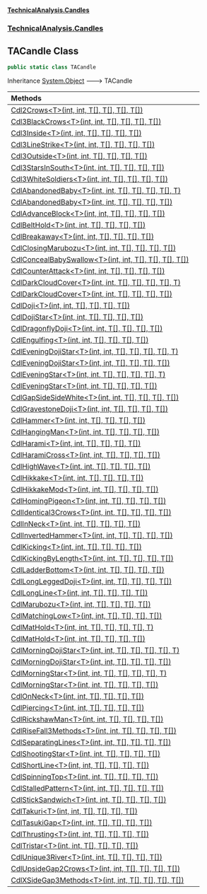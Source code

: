 #### [TechnicalAnalysis\.Candles](Atypical.TechnicalAnalysis.Candles.md 'Atypical\.TechnicalAnalysis\.Candles')
### [TechnicalAnalysis\.Candles](Atypical.TechnicalAnalysis.Candles.md#TechnicalAnalysis.Candles 'TechnicalAnalysis\.Candles')

## TACandle Class

```csharp
public static class TACandle
```

Inheritance [System\.Object](https://docs.microsoft.com/en-us/dotnet/api/System.Object 'System\.Object') &#129106; TACandle

| Methods | |
| :--- | :--- |
| [Cdl2Crows&lt;T&gt;\(int, int, T\[\], T\[\], T\[\], T\[\]\)](TACandle.Cdl2Crows_T_(int,int,T[],T[],T[],T[]).md 'TechnicalAnalysis\.Candles\.TACandle\.Cdl2Crows\<T\>\(int, int, T\[\], T\[\], T\[\], T\[\]\)') | |
| [Cdl3BlackCrows&lt;T&gt;\(int, int, T\[\], T\[\], T\[\], T\[\]\)](TACandle.Cdl3BlackCrows_T_(int,int,T[],T[],T[],T[]).md 'TechnicalAnalysis\.Candles\.TACandle\.Cdl3BlackCrows\<T\>\(int, int, T\[\], T\[\], T\[\], T\[\]\)') | |
| [Cdl3Inside&lt;T&gt;\(int, int, T\[\], T\[\], T\[\], T\[\]\)](TACandle.Cdl3Inside_T_(int,int,T[],T[],T[],T[]).md 'TechnicalAnalysis\.Candles\.TACandle\.Cdl3Inside\<T\>\(int, int, T\[\], T\[\], T\[\], T\[\]\)') | |
| [Cdl3LineStrike&lt;T&gt;\(int, int, T\[\], T\[\], T\[\], T\[\]\)](TACandle.Cdl3LineStrike_T_(int,int,T[],T[],T[],T[]).md 'TechnicalAnalysis\.Candles\.TACandle\.Cdl3LineStrike\<T\>\(int, int, T\[\], T\[\], T\[\], T\[\]\)') | |
| [Cdl3Outside&lt;T&gt;\(int, int, T\[\], T\[\], T\[\], T\[\]\)](TACandle.Cdl3Outside_T_(int,int,T[],T[],T[],T[]).md 'TechnicalAnalysis\.Candles\.TACandle\.Cdl3Outside\<T\>\(int, int, T\[\], T\[\], T\[\], T\[\]\)') | |
| [Cdl3StarsInSouth&lt;T&gt;\(int, int, T\[\], T\[\], T\[\], T\[\]\)](TACandle.Cdl3StarsInSouth_T_(int,int,T[],T[],T[],T[]).md 'TechnicalAnalysis\.Candles\.TACandle\.Cdl3StarsInSouth\<T\>\(int, int, T\[\], T\[\], T\[\], T\[\]\)') | |
| [Cdl3WhiteSoldiers&lt;T&gt;\(int, int, T\[\], T\[\], T\[\], T\[\]\)](TACandle.Cdl3WhiteSoldiers_T_(int,int,T[],T[],T[],T[]).md 'TechnicalAnalysis\.Candles\.TACandle\.Cdl3WhiteSoldiers\<T\>\(int, int, T\[\], T\[\], T\[\], T\[\]\)') | |
| [CdlAbandonedBaby&lt;T&gt;\(int, int, T\[\], T\[\], T\[\], T\[\], T\)](TACandle.CdlAbandonedBaby.md#TechnicalAnalysis.Candles.TACandle.CdlAbandonedBaby_T_(int,int,T[],T[],T[],T[],T) 'TechnicalAnalysis\.Candles\.TACandle\.CdlAbandonedBaby\<T\>\(int, int, T\[\], T\[\], T\[\], T\[\], T\)') | |
| [CdlAbandonedBaby&lt;T&gt;\(int, int, T\[\], T\[\], T\[\], T\[\]\)](TACandle.CdlAbandonedBaby.md#TechnicalAnalysis.Candles.TACandle.CdlAbandonedBaby_T_(int,int,T[],T[],T[],T[]) 'TechnicalAnalysis\.Candles\.TACandle\.CdlAbandonedBaby\<T\>\(int, int, T\[\], T\[\], T\[\], T\[\]\)') | |
| [CdlAdvanceBlock&lt;T&gt;\(int, int, T\[\], T\[\], T\[\], T\[\]\)](TACandle.CdlAdvanceBlock_T_(int,int,T[],T[],T[],T[]).md 'TechnicalAnalysis\.Candles\.TACandle\.CdlAdvanceBlock\<T\>\(int, int, T\[\], T\[\], T\[\], T\[\]\)') | |
| [CdlBeltHold&lt;T&gt;\(int, int, T\[\], T\[\], T\[\], T\[\]\)](TACandle.CdlBeltHold_T_(int,int,T[],T[],T[],T[]).md 'TechnicalAnalysis\.Candles\.TACandle\.CdlBeltHold\<T\>\(int, int, T\[\], T\[\], T\[\], T\[\]\)') | |
| [CdlBreakaway&lt;T&gt;\(int, int, T\[\], T\[\], T\[\], T\[\]\)](TACandle.CdlBreakaway_T_(int,int,T[],T[],T[],T[]).md 'TechnicalAnalysis\.Candles\.TACandle\.CdlBreakaway\<T\>\(int, int, T\[\], T\[\], T\[\], T\[\]\)') | |
| [CdlClosingMarubozu&lt;T&gt;\(int, int, T\[\], T\[\], T\[\], T\[\]\)](TACandle.CdlClosingMarubozu_T_(int,int,T[],T[],T[],T[]).md 'TechnicalAnalysis\.Candles\.TACandle\.CdlClosingMarubozu\<T\>\(int, int, T\[\], T\[\], T\[\], T\[\]\)') | |
| [CdlConcealBabySwallow&lt;T&gt;\(int, int, T\[\], T\[\], T\[\], T\[\]\)](TACandle.CdlConcealBabySwallow_T_(int,int,T[],T[],T[],T[]).md 'TechnicalAnalysis\.Candles\.TACandle\.CdlConcealBabySwallow\<T\>\(int, int, T\[\], T\[\], T\[\], T\[\]\)') | |
| [CdlCounterAttack&lt;T&gt;\(int, int, T\[\], T\[\], T\[\], T\[\]\)](TACandle.CdlCounterAttack_T_(int,int,T[],T[],T[],T[]).md 'TechnicalAnalysis\.Candles\.TACandle\.CdlCounterAttack\<T\>\(int, int, T\[\], T\[\], T\[\], T\[\]\)') | |
| [CdlDarkCloudCover&lt;T&gt;\(int, int, T\[\], T\[\], T\[\], T\[\], T\)](TACandle.CdlDarkCloudCover.md#TechnicalAnalysis.Candles.TACandle.CdlDarkCloudCover_T_(int,int,T[],T[],T[],T[],T) 'TechnicalAnalysis\.Candles\.TACandle\.CdlDarkCloudCover\<T\>\(int, int, T\[\], T\[\], T\[\], T\[\], T\)') | |
| [CdlDarkCloudCover&lt;T&gt;\(int, int, T\[\], T\[\], T\[\], T\[\]\)](TACandle.CdlDarkCloudCover.md#TechnicalAnalysis.Candles.TACandle.CdlDarkCloudCover_T_(int,int,T[],T[],T[],T[]) 'TechnicalAnalysis\.Candles\.TACandle\.CdlDarkCloudCover\<T\>\(int, int, T\[\], T\[\], T\[\], T\[\]\)') | |
| [CdlDoji&lt;T&gt;\(int, int, T\[\], T\[\], T\[\], T\[\]\)](TACandle.CdlDoji_T_(int,int,T[],T[],T[],T[]).md 'TechnicalAnalysis\.Candles\.TACandle\.CdlDoji\<T\>\(int, int, T\[\], T\[\], T\[\], T\[\]\)') | |
| [CdlDojiStar&lt;T&gt;\(int, int, T\[\], T\[\], T\[\], T\[\]\)](TACandle.CdlDojiStar_T_(int,int,T[],T[],T[],T[]).md 'TechnicalAnalysis\.Candles\.TACandle\.CdlDojiStar\<T\>\(int, int, T\[\], T\[\], T\[\], T\[\]\)') | |
| [CdlDragonflyDoji&lt;T&gt;\(int, int, T\[\], T\[\], T\[\], T\[\]\)](TACandle.CdlDragonflyDoji_T_(int,int,T[],T[],T[],T[]).md 'TechnicalAnalysis\.Candles\.TACandle\.CdlDragonflyDoji\<T\>\(int, int, T\[\], T\[\], T\[\], T\[\]\)') | |
| [CdlEngulfing&lt;T&gt;\(int, int, T\[\], T\[\], T\[\], T\[\]\)](TACandle.CdlEngulfing_T_(int,int,T[],T[],T[],T[]).md 'TechnicalAnalysis\.Candles\.TACandle\.CdlEngulfing\<T\>\(int, int, T\[\], T\[\], T\[\], T\[\]\)') | |
| [CdlEveningDojiStar&lt;T&gt;\(int, int, T\[\], T\[\], T\[\], T\[\], T\)](TACandle.CdlEveningDojiStar.md#TechnicalAnalysis.Candles.TACandle.CdlEveningDojiStar_T_(int,int,T[],T[],T[],T[],T) 'TechnicalAnalysis\.Candles\.TACandle\.CdlEveningDojiStar\<T\>\(int, int, T\[\], T\[\], T\[\], T\[\], T\)') | |
| [CdlEveningDojiStar&lt;T&gt;\(int, int, T\[\], T\[\], T\[\], T\[\]\)](TACandle.CdlEveningDojiStar.md#TechnicalAnalysis.Candles.TACandle.CdlEveningDojiStar_T_(int,int,T[],T[],T[],T[]) 'TechnicalAnalysis\.Candles\.TACandle\.CdlEveningDojiStar\<T\>\(int, int, T\[\], T\[\], T\[\], T\[\]\)') | |
| [CdlEveningStar&lt;T&gt;\(int, int, T\[\], T\[\], T\[\], T\[\], T\)](TACandle.CdlEveningStar.md#TechnicalAnalysis.Candles.TACandle.CdlEveningStar_T_(int,int,T[],T[],T[],T[],T) 'TechnicalAnalysis\.Candles\.TACandle\.CdlEveningStar\<T\>\(int, int, T\[\], T\[\], T\[\], T\[\], T\)') | |
| [CdlEveningStar&lt;T&gt;\(int, int, T\[\], T\[\], T\[\], T\[\]\)](TACandle.CdlEveningStar.md#TechnicalAnalysis.Candles.TACandle.CdlEveningStar_T_(int,int,T[],T[],T[],T[]) 'TechnicalAnalysis\.Candles\.TACandle\.CdlEveningStar\<T\>\(int, int, T\[\], T\[\], T\[\], T\[\]\)') | |
| [CdlGapSideSideWhite&lt;T&gt;\(int, int, T\[\], T\[\], T\[\], T\[\]\)](TACandle.CdlGapSideSideWhite_T_(int,int,T[],T[],T[],T[]).md 'TechnicalAnalysis\.Candles\.TACandle\.CdlGapSideSideWhite\<T\>\(int, int, T\[\], T\[\], T\[\], T\[\]\)') | |
| [CdlGravestoneDoji&lt;T&gt;\(int, int, T\[\], T\[\], T\[\], T\[\]\)](TACandle.CdlGravestoneDoji_T_(int,int,T[],T[],T[],T[]).md 'TechnicalAnalysis\.Candles\.TACandle\.CdlGravestoneDoji\<T\>\(int, int, T\[\], T\[\], T\[\], T\[\]\)') | |
| [CdlHammer&lt;T&gt;\(int, int, T\[\], T\[\], T\[\], T\[\]\)](TACandle.CdlHammer_T_(int,int,T[],T[],T[],T[]).md 'TechnicalAnalysis\.Candles\.TACandle\.CdlHammer\<T\>\(int, int, T\[\], T\[\], T\[\], T\[\]\)') | |
| [CdlHangingMan&lt;T&gt;\(int, int, T\[\], T\[\], T\[\], T\[\]\)](TACandle.CdlHangingMan_T_(int,int,T[],T[],T[],T[]).md 'TechnicalAnalysis\.Candles\.TACandle\.CdlHangingMan\<T\>\(int, int, T\[\], T\[\], T\[\], T\[\]\)') | |
| [CdlHarami&lt;T&gt;\(int, int, T\[\], T\[\], T\[\], T\[\]\)](TACandle.CdlHarami_T_(int,int,T[],T[],T[],T[]).md 'TechnicalAnalysis\.Candles\.TACandle\.CdlHarami\<T\>\(int, int, T\[\], T\[\], T\[\], T\[\]\)') | |
| [CdlHaramiCross&lt;T&gt;\(int, int, T\[\], T\[\], T\[\], T\[\]\)](TACandle.CdlHaramiCross_T_(int,int,T[],T[],T[],T[]).md 'TechnicalAnalysis\.Candles\.TACandle\.CdlHaramiCross\<T\>\(int, int, T\[\], T\[\], T\[\], T\[\]\)') | |
| [CdlHighWave&lt;T&gt;\(int, int, T\[\], T\[\], T\[\], T\[\]\)](TACandle.CdlHighWave_T_(int,int,T[],T[],T[],T[]).md 'TechnicalAnalysis\.Candles\.TACandle\.CdlHighWave\<T\>\(int, int, T\[\], T\[\], T\[\], T\[\]\)') | |
| [CdlHikkake&lt;T&gt;\(int, int, T\[\], T\[\], T\[\], T\[\]\)](TACandle.CdlHikkake_T_(int,int,T[],T[],T[],T[]).md 'TechnicalAnalysis\.Candles\.TACandle\.CdlHikkake\<T\>\(int, int, T\[\], T\[\], T\[\], T\[\]\)') | |
| [CdlHikkakeMod&lt;T&gt;\(int, int, T\[\], T\[\], T\[\], T\[\]\)](TACandle.CdlHikkakeMod_T_(int,int,T[],T[],T[],T[]).md 'TechnicalAnalysis\.Candles\.TACandle\.CdlHikkakeMod\<T\>\(int, int, T\[\], T\[\], T\[\], T\[\]\)') | |
| [CdlHomingPigeon&lt;T&gt;\(int, int, T\[\], T\[\], T\[\], T\[\]\)](TACandle.CdlHomingPigeon_T_(int,int,T[],T[],T[],T[]).md 'TechnicalAnalysis\.Candles\.TACandle\.CdlHomingPigeon\<T\>\(int, int, T\[\], T\[\], T\[\], T\[\]\)') | |
| [CdlIdentical3Crows&lt;T&gt;\(int, int, T\[\], T\[\], T\[\], T\[\]\)](TACandle.CdlIdentical3Crows_T_(int,int,T[],T[],T[],T[]).md 'TechnicalAnalysis\.Candles\.TACandle\.CdlIdentical3Crows\<T\>\(int, int, T\[\], T\[\], T\[\], T\[\]\)') | |
| [CdlInNeck&lt;T&gt;\(int, int, T\[\], T\[\], T\[\], T\[\]\)](TACandle.CdlInNeck_T_(int,int,T[],T[],T[],T[]).md 'TechnicalAnalysis\.Candles\.TACandle\.CdlInNeck\<T\>\(int, int, T\[\], T\[\], T\[\], T\[\]\)') | |
| [CdlInvertedHammer&lt;T&gt;\(int, int, T\[\], T\[\], T\[\], T\[\]\)](TACandle.CdlInvertedHammer_T_(int,int,T[],T[],T[],T[]).md 'TechnicalAnalysis\.Candles\.TACandle\.CdlInvertedHammer\<T\>\(int, int, T\[\], T\[\], T\[\], T\[\]\)') | |
| [CdlKicking&lt;T&gt;\(int, int, T\[\], T\[\], T\[\], T\[\]\)](TACandle.CdlKicking_T_(int,int,T[],T[],T[],T[]).md 'TechnicalAnalysis\.Candles\.TACandle\.CdlKicking\<T\>\(int, int, T\[\], T\[\], T\[\], T\[\]\)') | |
| [CdlKickingByLength&lt;T&gt;\(int, int, T\[\], T\[\], T\[\], T\[\]\)](TACandle.CdlKickingByLength_T_(int,int,T[],T[],T[],T[]).md 'TechnicalAnalysis\.Candles\.TACandle\.CdlKickingByLength\<T\>\(int, int, T\[\], T\[\], T\[\], T\[\]\)') | |
| [CdlLadderBottom&lt;T&gt;\(int, int, T\[\], T\[\], T\[\], T\[\]\)](TACandle.CdlLadderBottom_T_(int,int,T[],T[],T[],T[]).md 'TechnicalAnalysis\.Candles\.TACandle\.CdlLadderBottom\<T\>\(int, int, T\[\], T\[\], T\[\], T\[\]\)') | |
| [CdlLongLeggedDoji&lt;T&gt;\(int, int, T\[\], T\[\], T\[\], T\[\]\)](TACandle.CdlLongLeggedDoji_T_(int,int,T[],T[],T[],T[]).md 'TechnicalAnalysis\.Candles\.TACandle\.CdlLongLeggedDoji\<T\>\(int, int, T\[\], T\[\], T\[\], T\[\]\)') | |
| [CdlLongLine&lt;T&gt;\(int, int, T\[\], T\[\], T\[\], T\[\]\)](TACandle.CdlLongLine_T_(int,int,T[],T[],T[],T[]).md 'TechnicalAnalysis\.Candles\.TACandle\.CdlLongLine\<T\>\(int, int, T\[\], T\[\], T\[\], T\[\]\)') | |
| [CdlMarubozu&lt;T&gt;\(int, int, T\[\], T\[\], T\[\], T\[\]\)](TACandle.CdlMarubozu_T_(int,int,T[],T[],T[],T[]).md 'TechnicalAnalysis\.Candles\.TACandle\.CdlMarubozu\<T\>\(int, int, T\[\], T\[\], T\[\], T\[\]\)') | |
| [CdlMatchingLow&lt;T&gt;\(int, int, T\[\], T\[\], T\[\], T\[\]\)](TACandle.CdlMatchingLow_T_(int,int,T[],T[],T[],T[]).md 'TechnicalAnalysis\.Candles\.TACandle\.CdlMatchingLow\<T\>\(int, int, T\[\], T\[\], T\[\], T\[\]\)') | |
| [CdlMatHold&lt;T&gt;\(int, int, T\[\], T\[\], T\[\], T\[\], T\)](TACandle.CdlMatHold.md#TechnicalAnalysis.Candles.TACandle.CdlMatHold_T_(int,int,T[],T[],T[],T[],T) 'TechnicalAnalysis\.Candles\.TACandle\.CdlMatHold\<T\>\(int, int, T\[\], T\[\], T\[\], T\[\], T\)') | |
| [CdlMatHold&lt;T&gt;\(int, int, T\[\], T\[\], T\[\], T\[\]\)](TACandle.CdlMatHold.md#TechnicalAnalysis.Candles.TACandle.CdlMatHold_T_(int,int,T[],T[],T[],T[]) 'TechnicalAnalysis\.Candles\.TACandle\.CdlMatHold\<T\>\(int, int, T\[\], T\[\], T\[\], T\[\]\)') | |
| [CdlMorningDojiStar&lt;T&gt;\(int, int, T\[\], T\[\], T\[\], T\[\], T\)](TACandle.CdlMorningDojiStar.md#TechnicalAnalysis.Candles.TACandle.CdlMorningDojiStar_T_(int,int,T[],T[],T[],T[],T) 'TechnicalAnalysis\.Candles\.TACandle\.CdlMorningDojiStar\<T\>\(int, int, T\[\], T\[\], T\[\], T\[\], T\)') | |
| [CdlMorningDojiStar&lt;T&gt;\(int, int, T\[\], T\[\], T\[\], T\[\]\)](TACandle.CdlMorningDojiStar.md#TechnicalAnalysis.Candles.TACandle.CdlMorningDojiStar_T_(int,int,T[],T[],T[],T[]) 'TechnicalAnalysis\.Candles\.TACandle\.CdlMorningDojiStar\<T\>\(int, int, T\[\], T\[\], T\[\], T\[\]\)') | |
| [CdlMorningStar&lt;T&gt;\(int, int, T\[\], T\[\], T\[\], T\[\], T\)](TACandle.CdlMorningStar.md#TechnicalAnalysis.Candles.TACandle.CdlMorningStar_T_(int,int,T[],T[],T[],T[],T) 'TechnicalAnalysis\.Candles\.TACandle\.CdlMorningStar\<T\>\(int, int, T\[\], T\[\], T\[\], T\[\], T\)') | |
| [CdlMorningStar&lt;T&gt;\(int, int, T\[\], T\[\], T\[\], T\[\]\)](TACandle.CdlMorningStar.md#TechnicalAnalysis.Candles.TACandle.CdlMorningStar_T_(int,int,T[],T[],T[],T[]) 'TechnicalAnalysis\.Candles\.TACandle\.CdlMorningStar\<T\>\(int, int, T\[\], T\[\], T\[\], T\[\]\)') | |
| [CdlOnNeck&lt;T&gt;\(int, int, T\[\], T\[\], T\[\], T\[\]\)](TACandle.CdlOnNeck_T_(int,int,T[],T[],T[],T[]).md 'TechnicalAnalysis\.Candles\.TACandle\.CdlOnNeck\<T\>\(int, int, T\[\], T\[\], T\[\], T\[\]\)') | |
| [CdlPiercing&lt;T&gt;\(int, int, T\[\], T\[\], T\[\], T\[\]\)](TACandle.CdlPiercing_T_(int,int,T[],T[],T[],T[]).md 'TechnicalAnalysis\.Candles\.TACandle\.CdlPiercing\<T\>\(int, int, T\[\], T\[\], T\[\], T\[\]\)') | |
| [CdlRickshawMan&lt;T&gt;\(int, int, T\[\], T\[\], T\[\], T\[\]\)](TACandle.CdlRickshawMan_T_(int,int,T[],T[],T[],T[]).md 'TechnicalAnalysis\.Candles\.TACandle\.CdlRickshawMan\<T\>\(int, int, T\[\], T\[\], T\[\], T\[\]\)') | |
| [CdlRiseFall3Methods&lt;T&gt;\(int, int, T\[\], T\[\], T\[\], T\[\]\)](TACandle.CdlRiseFall3Methods_T_(int,int,T[],T[],T[],T[]).md 'TechnicalAnalysis\.Candles\.TACandle\.CdlRiseFall3Methods\<T\>\(int, int, T\[\], T\[\], T\[\], T\[\]\)') | |
| [CdlSeparatingLines&lt;T&gt;\(int, int, T\[\], T\[\], T\[\], T\[\]\)](TACandle.CdlSeparatingLines_T_(int,int,T[],T[],T[],T[]).md 'TechnicalAnalysis\.Candles\.TACandle\.CdlSeparatingLines\<T\>\(int, int, T\[\], T\[\], T\[\], T\[\]\)') | |
| [CdlShootingStar&lt;T&gt;\(int, int, T\[\], T\[\], T\[\], T\[\]\)](TACandle.CdlShootingStar_T_(int,int,T[],T[],T[],T[]).md 'TechnicalAnalysis\.Candles\.TACandle\.CdlShootingStar\<T\>\(int, int, T\[\], T\[\], T\[\], T\[\]\)') | |
| [CdlShortLine&lt;T&gt;\(int, int, T\[\], T\[\], T\[\], T\[\]\)](TACandle.CdlShortLine_T_(int,int,T[],T[],T[],T[]).md 'TechnicalAnalysis\.Candles\.TACandle\.CdlShortLine\<T\>\(int, int, T\[\], T\[\], T\[\], T\[\]\)') | |
| [CdlSpinningTop&lt;T&gt;\(int, int, T\[\], T\[\], T\[\], T\[\]\)](TACandle.CdlSpinningTop_T_(int,int,T[],T[],T[],T[]).md 'TechnicalAnalysis\.Candles\.TACandle\.CdlSpinningTop\<T\>\(int, int, T\[\], T\[\], T\[\], T\[\]\)') | |
| [CdlStalledPattern&lt;T&gt;\(int, int, T\[\], T\[\], T\[\], T\[\]\)](TACandle.CdlStalledPattern_T_(int,int,T[],T[],T[],T[]).md 'TechnicalAnalysis\.Candles\.TACandle\.CdlStalledPattern\<T\>\(int, int, T\[\], T\[\], T\[\], T\[\]\)') | |
| [CdlStickSandwich&lt;T&gt;\(int, int, T\[\], T\[\], T\[\], T\[\]\)](TACandle.CdlStickSandwich_T_(int,int,T[],T[],T[],T[]).md 'TechnicalAnalysis\.Candles\.TACandle\.CdlStickSandwich\<T\>\(int, int, T\[\], T\[\], T\[\], T\[\]\)') | |
| [CdlTakuri&lt;T&gt;\(int, int, T\[\], T\[\], T\[\], T\[\]\)](TACandle.CdlTakuri_T_(int,int,T[],T[],T[],T[]).md 'TechnicalAnalysis\.Candles\.TACandle\.CdlTakuri\<T\>\(int, int, T\[\], T\[\], T\[\], T\[\]\)') | |
| [CdlTasukiGap&lt;T&gt;\(int, int, T\[\], T\[\], T\[\], T\[\]\)](TACandle.CdlTasukiGap_T_(int,int,T[],T[],T[],T[]).md 'TechnicalAnalysis\.Candles\.TACandle\.CdlTasukiGap\<T\>\(int, int, T\[\], T\[\], T\[\], T\[\]\)') | |
| [CdlThrusting&lt;T&gt;\(int, int, T\[\], T\[\], T\[\], T\[\]\)](TACandle.CdlThrusting_T_(int,int,T[],T[],T[],T[]).md 'TechnicalAnalysis\.Candles\.TACandle\.CdlThrusting\<T\>\(int, int, T\[\], T\[\], T\[\], T\[\]\)') | |
| [CdlTristar&lt;T&gt;\(int, int, T\[\], T\[\], T\[\], T\[\]\)](TACandle.CdlTristar_T_(int,int,T[],T[],T[],T[]).md 'TechnicalAnalysis\.Candles\.TACandle\.CdlTristar\<T\>\(int, int, T\[\], T\[\], T\[\], T\[\]\)') | |
| [CdlUnique3River&lt;T&gt;\(int, int, T\[\], T\[\], T\[\], T\[\]\)](TACandle.CdlUnique3River_T_(int,int,T[],T[],T[],T[]).md 'TechnicalAnalysis\.Candles\.TACandle\.CdlUnique3River\<T\>\(int, int, T\[\], T\[\], T\[\], T\[\]\)') | |
| [CdlUpsideGap2Crows&lt;T&gt;\(int, int, T\[\], T\[\], T\[\], T\[\]\)](TACandle.CdlUpsideGap2Crows_T_(int,int,T[],T[],T[],T[]).md 'TechnicalAnalysis\.Candles\.TACandle\.CdlUpsideGap2Crows\<T\>\(int, int, T\[\], T\[\], T\[\], T\[\]\)') | |
| [CdlXSideGap3Methods&lt;T&gt;\(int, int, T\[\], T\[\], T\[\], T\[\]\)](TACandle.CdlXSideGap3Methods_T_(int,int,T[],T[],T[],T[]).md 'TechnicalAnalysis\.Candles\.TACandle\.CdlXSideGap3Methods\<T\>\(int, int, T\[\], T\[\], T\[\], T\[\]\)') | |
